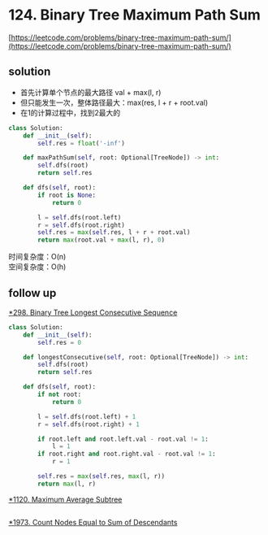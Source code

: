 # 124. Binary Tree Maximum Path Sum

[https://leetcode.com/problems/binary-tree-maximum-path-sum/](https://leetcode.com/problems/binary-tree-maximum-path-sum/)

## solution

- 首先计算单个节点的最大路径 val + max(l, r)
- 但只能发生一次，整体路径最大：max(res, l + r + root.val)
- 在1的计算过程中，找到2最大的

```python
class Solution:
    def __init__(self):
        self.res = float('-inf')

    def maxPathSum(self, root: Optional[TreeNode]) -> int:
        self.dfs(root)
        return self.res

    def dfs(self, root):
        if root is None:
            return 0

        l = self.dfs(root.left)
        r = self.dfs(root.right)
        self.res = max(self.res, l + r + root.val)
        return max(root.val + max(l, r), 0)
```

时间复杂度：O(n) <br>
空间复杂度：O(h)

## follow up

[\*298. Binary Tree Longest Consecutive Sequence](https://leetcode.com/problems/binary-tree-longest-consecutive-sequence/description/)

```python
class Solution:
    def __init__(self):
        self.res = 0

    def longestConsecutive(self, root: Optional[TreeNode]) -> int:
        self.dfs(root)
        return self.res

    def dfs(self, root):
        if not root:
            return 0

        l = self.dfs(root.left) + 1
        r = self.dfs(root.right) + 1

        if root.left and root.left.val - root.val != 1:
            l = 1
        if root.right and root.right.val - root.val != 1:
            r = 1

        self.res = max(self.res, max(l, r))
        return max(l, r)
```

[\*1120. Maximum Average Subtree](https://leetcode.com/problems/maximum-average-subtree/description/)

```python

```

[\*1973. Count Nodes Equal to Sum of Descendants](https://leetcode.com/problems/count-nodes-equal-to-sum-of-descendants/description/)

```python

```
